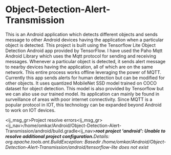 # Object-Detection-Alert-Transmission
This is an Android application which detects different objects and sends message to other Android devices having the application when a particular object is detected.
This project is built using the Tensorflow Lite Object Detection Android app provided by TensorFlow.
I have used the Paho Mqtt Android Library which uses the Mqtt protocol for sending and receiving messages.
Whenever a particular object is detected, it sends alert message to nearby devices having the application, all of which are on the same network. This entire process works offline leveraging the power of MQTT. Currently this app sends alerts for human detection but can be modified for other objects. It uses quantized MobileNet SSD model trained on COCO dataset for object detection. This model is also provided by Tensorflow but we can also use our trained model. 
Its application can mainly be found in surveillance of areas with poor internet connectivity. Since MQTT is a popular protocol in IOT, this technology can be expanded beyond Android to work on IOT devices. 


<ij_msg_gr>Project resolve errors<ij_msg_gr><ij_nav>/home/omkar/Android/Object-Detection-Alert-Transmission/android/build.gradle<ij_nav><i><b>root project 'android': Unable to resolve additional project configuration.</b><eol>Details: org.apache.tools.ant.BuildException: Basedir /home/omkar/Android/Object-Detection-Alert-Transmission/android/tensorflow-lite does not exist</i>
